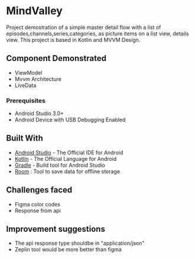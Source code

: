 # MindValley
Project demostration of a simple master detail flow with a list of episodes,channels,series,categories, as picture items on a list view, details view.
This project is based in Kotlin and MVVM Design.

## Component Demonstrated
- ViewModel
- Mvvm Architecture
- LiveData

### Prerequisites

- Android Studio 3.0+
- Android Device with USB Debugging Enabled

## Built With

* [Android Studio](https://developer.android.com/studio/index.html) - The Official IDE for Android
* [Kotlin](https://kotlinlang.org/) - The Official Language for Android
* [Gradle](https://gradle.org/) - Build tool for Android Studio
* [Room](https://developer.android.com/topic/libraries/architecture/room) : Tool to save data for offline storage

## Challenges faced
- Figma color codes
- Response from api

## Improvement suggestions
- The api response type shouldbe in "application/json" 
- Zeplin tool would be more better than figma
